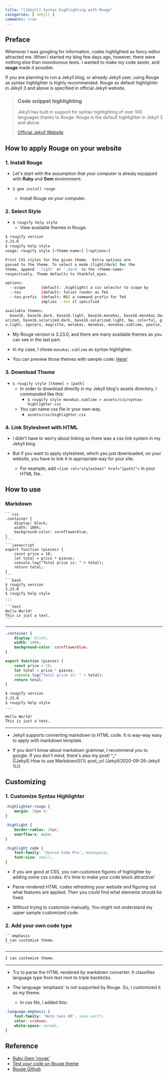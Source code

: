 ```yaml
---
title: "[Jekyll] Syntax highlighting with Rouge"
categories: [ Jekyll ]
comments: true
---
```


## Preface
Whenever I was googling for information, codes highlighted as fancy editor attracted me. When I started my blog few days ago, however, there were nothing else than monotonous texts. I wanted to make my code sexier, and **rouge** made it possible.

If you are planning to run a Jekyll blog, or already Jekyll user, using Rouge as syntax highlighter is highly recommended. Rouge as default highlighter in Jekyll 3 and above is specified in official Jekyll website.

> ### Code snippet highlighting
> Jekyll has built in support for syntax highlighting of over 100 languages thanks to Rouge. Rouge is the default highlighter in Jekyll 3 and above.
> 
> [Official Jekyll Website](https://jekyllrb.com/docs/liquid/tags/#code-snippet-highlighting)

## How to apply Rouge on your website

### 1. Install Rouge

* Let's start with the assumption that your computer is alrealy equipped with **Ruby** and **Gem** environment.

* `$ gem install rouge`
  - Install Rouge on your computer.

### 2. Select Style

* `$ rougify help style`
  - View available themes in Rouge.

```bash
$ rougify version
3.23.0
$ rougify help style
usage: rougify style [<theme-name>] [<options>]

Print CSS styles for the given theme.  Extra options are
passed to the theme. To select a mode (light/dark) for the
theme, append '.light' or '.dark' to the <theme-name>
respectively. Theme defaults to thankful_eyes.

options:
  --scope       (default: .highlight) a css selector to scope by
  --tex         (default: false) render as TeX
  --tex-prefix  (default: RG) a command prefix for TeX
                implies --tex if specified

available themes:
  base16, base16.dark, base16.light, base16.monokai, base16.monokai.dark, base16.monokai.light, base16.sol
arized, base16.solarized.dark, base16.solarized.light, bw, colorful, github, gruvbox, gruvbox.dark, gruvbo
x.light, igorpro, magritte, molokai, monokai, monokai.sublime, pastie, thankful_eyes, tulip
```

* My Rouge version is 3.23.0, and there are many available themes as you can see in the last part.

* In my case, I chose `monokai.sublime` as syntax highlighter.

* You can preview those themes with sample code: [Here!](https://spsarolkar.github.io/rouge-theme-preview/)

### 3. Download Theme

* `$ rougify style [theme] > [path]`
  - In order to download directly in my Jekyll blog's assets directory, I commanded like this:
    + `$ rougify style monokai.sublime > assets/css/syntax-highlighter.css`
  - You can name css file in your own way.
    + `assets/css/highlighter.css`
  
### 4. Link Stylesheet with HTML

* I didn't have to worry about linking as there was a css link system in my Jekyll blog.

* But if you want to apply stylesheet, which you just downloaded, on your website, you have to link it in appropriate way for your site.
  - For example, add `<link rel="stylesheet" href="[path]">` in your HTML file.

## How to use

### Markdown

~~~text
```css
.container {
	display: block;
	width: 100%;
	background-color: cornflowerblue;
}
```
```javascript
export function (pieces) {
	const price = 10;
	let total = price * pieces;
	console.log("Total price is: " + total);
	return total;
}
```
```bash
$ rougify version
3.23.0
$ rougify help style
...
```
```text
Hello World!
This is just a text.
```
~~~

***

```css
.container {
	display: block;
	width: 100%;
	background-color: cornflowerblue;
}
```
```javascript
export function (pieces) {
	const price = 10;
	let total = price * pieces;
	console.log("Total price is: " + total);
	return total;
}
```
```bash
$ rougify version
3.23.0
$ rougify help style
...
```
```text
Hello World!
This is just a text.
```

***

* Jekyll supports converting markdown to HTML code. It is way-way easy to apply with markdown template.

* If you don't know about markdown grammar, I recommend you to google. If you don't mind, there's also my post! ^_^  
[[Jekyll] How to use Markdown]({% post_url /Jekyll/2020-09-26-Jekyll %})

## Customizing

### 1. Customize Syntax Highlighter

```css
.highlighter-rouge {
	margin: 10px 0;
}

.highlight {
	border-radius: 10px;
	overflow-x: auto;
}

.highlight code {
	font-family: 'Source Code Pro', monospace;
	font-size: small;
}
```

* If you are good at CSS, you can customize figures of highlighter by adding some css codes. It's time to make your code block attractive!

* Parse rendered HTML codes refreshing your website and figuring out what features are applied. Then you could find what elements should be fixed.

* Without trying to customize manually, You might not understand my upper sample customized code.

### 2. Add your own code type
~~~text
```emphasis
I can customize theme.
```
~~~

***

```emphasis
I can customize theme.
```

***

* Try to parse the HTML rendered by markdown converter. It classifies language type from text next to triple backticks.

* The language 'emphasis' is not supported by Rouge. So, I customized it as my theme.
  - In css file, I added this:
```css
.language-emphasis {
	font-family: 'Noto Sans KR', sans-serif;
	color: crimson;
	white-space: normal;
}
```



## Reference

* [Ruby Gem 'rouge'](https://rubygems.org/gems/rouge)
* [Test your code on Rouge theme](http://rouge.jneen.net/v3.23.0/markdown/)
* [Rouge Github](https://github.com/rouge-ruby/rouge)




